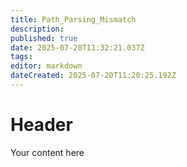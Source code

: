 ```yaml
---
title: Path_Parsing_Mismatch
description: 
published: true
date: 2025-07-20T11:32:21.037Z
tags: 
editor: markdown
dateCreated: 2025-07-20T11:20:25.192Z
---
```


# Header
Your content here